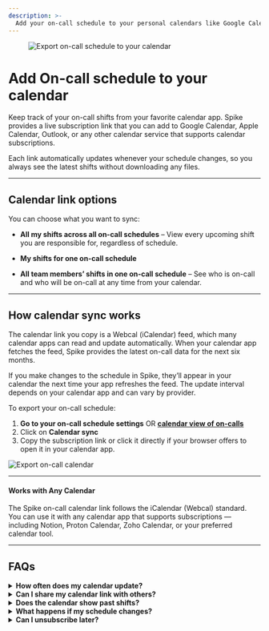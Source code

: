 ```yaml
---
description: >-
  Add your on-call schedule to your personal calendars like Google Calendar, Apple, and more.
---
```


<figure><img src="../.gitbook/assets/oncall/export-oncall-calendar--cover.png" alt="Export on-call schedule to your calendar"><figcaption></figcaption></figure>

# Add On-call schedule to your calendar

Keep track of your on-call shifts from your favorite calendar app. Spike provides a live subscription link that you can add to Google Calendar, Apple Calendar, Outlook, or any other calendar service that supports calendar subscriptions.

Each link automatically updates whenever your schedule changes, so you always see the latest shifts without downloading any files.

---

## Calendar link options

You can choose what you want to sync:

- **All my shifts across all on-call schedules** – View every upcoming shift you are responsible for, regardless of schedule.

- **My shifts for one on-call schedule**

- **All team members’ shifts in one on-call schedule** – See who is on-call and who will be on-call at any time from your calendar.
---

## How calendar sync works

The calendar link you copy is a Webcal (iCalendar) feed, which many calendar apps can read and update automatically. When your calendar app fetches the feed, Spike provides the latest on-call data for the next six months.

If you make changes to the schedule in Spike, they’ll appear in your calendar the next time your app refreshes the feed. The update interval depends on your calendar app and can vary by provider.

To export your on-call schedule:

1. **Go to your on-call schedule settings** OR **[calendar view of on-calls](https://app.spike.sh/on-calls/calendar)**
2. Click on **Calendar sync**
3. Copy the subscription link or click it directly if your browser offers to open it in your calendar app.

![Export on-call calendar](<../.gitbook/assets/oncall/export-oncall-calendar.png>)


---



#### Works with Any Calendar

The Spike on-call calendar link follows the iCalendar (Webcal) standard.
You can use it with any calendar app that supports subscriptions — including Notion, Proton Calendar, Zoho Calendar, or your preferred calendar tool.

---
<!-- 
## Set up with your calendar

Follow the official instructions to import your on-call schedule into your preferred calendar:

- [Google Calendar](https://support.google.com/calendar/answer/37118?hl=en\&co=GENIE.Platform%3DDesktop)
- [Apple Calendar](https://support.apple.com/en-in/guide/calendar/icl1023/mac)
- [Outlook Calendar](https://support.microsoft.com/en-us/office/import-calendars-into-outlook-8e8364e1-400e-4c0f-a573-fe76b5a2d379)

{% hint style="info" %}
For Google Calendar, **Webcal** provides the best experience. If you are logged into your Google account, clicking the Webcal link will open your calendar and sync your schedule instantly.
{% endhint %}

--- -->

## FAQs

<details>
<summary><strong>How often does my calendar update?</strong></summary>
Your calendar app decides how often it refreshes the subscription. Spike always serves the latest data when requested.
</details>

<details>
<summary><strong>Can I share my calendar link with others?</strong></summary>
Yes but remember that sharing it will expose your schedule.
</details>

<details>
<summary><strong>Does the calendar show past shifts?</strong></summary>
No. The feed only includes upcoming shifts for the next six months.
</details>

<details>
<summary><strong>What happens if my schedule changes?</strong></summary>
Your subscribed calendar will update automatically the next time it refreshes the feed.
</details>

<details>
<summary><strong>Can I unsubscribe later?</strong></summary>
Yes. You can remove the subscribed calendar anytime from your calendar app’s settings.
</details>
